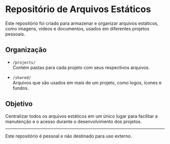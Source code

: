 # Repositório de Arquivos Estáticos

Este repositório foi criado para armazenar e organizar arquivos estáticos, como imagens, vídeos e documentos, usados em diferentes projetos pessoais.

## Organização

- `/projects/`  
  Contém pastas para cada projeto com seus respectivos arquivos.  

- `/shared/`  
  Arquivos que são usados em mais de um projeto, como logos, ícones e fundos.

## Objetivo

Centralizar todos os arquivos estáticos em um único lugar para facilitar a manutenção e o acesso durante o desenvolvimento dos projetos.

---

Este repositório é pessoal e não destinado para uso externo.
